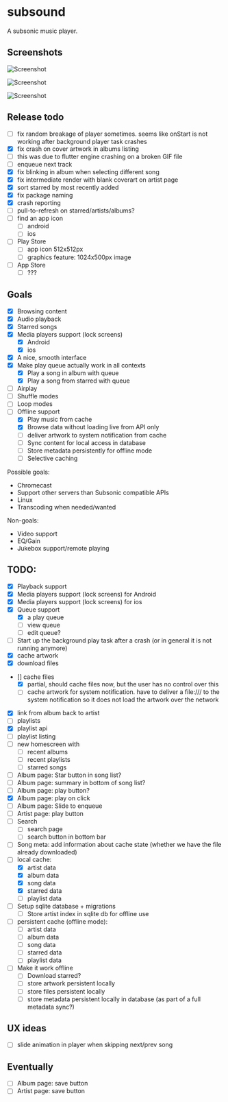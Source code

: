 # subsound

A subsonic music player.

## Screenshots

![Screenshot](screenshots/screenshot_161625497.png)

![Screenshot](screenshots/albumview.png)

![Screenshot](screenshots/artistview.png)

## Release todo

- [ ] fix random breakage of player sometimes. seems like onStart is not working after background player task crashes
- [X] fix crash on cover artwork in albums listing
 - [ ] this was due to flutter engine crashing on a broken GIF file
- [ ] enqueue next track
- [X] fix blinking in album when selecting different song
- [X] fix intermediate render with blank coverart on artist page
- [X] sort starred by most recently added
- [X] fix package naming
- [X] crash reporting
- [ ] pull-to-refresh on starred/artists/albums?
- [ ] find an app icon
  - [ ] android
  - [ ] ios
- [ ] Play Store
  - [ ] app icon 512x512px
  - [ ] graphics feature: 1024x500px image
- [ ] App Store
  - [ ] ???

## Goals

- [X] Browsing content
- [X] Audio playback
- [X] Starred songs
- [X] Media players support (lock screens)
  - [X] Android
  - [X] ios
- [X] A nice, smooth interface
- [X] Make play queue actually work in all contexts
  - [X] Play a song in album with queue
  - [X] Play a song from starred with queue
- [ ] Airplay
- [ ] Shuffle modes
- [ ] Loop modes
- [ ] Offline support
  - [X] Play music from cache
  - [X] Browse data without loading live from API only
  - [ ] deliver artwork to system notification from cache
  - [ ] Sync content for local access in database
  - [ ] Store metadata persistently for offline mode
  - [ ] Selective caching

Possible goals:
 - Chromecast
 - Support other servers than Subsonic compatible APIs
 - Linux
 - Transcoding when needed/wanted
 
Non-goals:
 - Video support
 - EQ/Gain
 - Jukebox support/remote playing

## TODO:
 - [X] Playback support
 - [X] Media players support (lock screens) for Android
 - [X] Media players support (lock screens) for ios
 - [X] Queue support
   - [X] a play queue
   - [ ] view queue
   - [ ] edit queue?
 - [ ] Start up the background play task after a crash (or in general it is not running anymore)
 - [X] cache artwork
 - [X] download files
 - [\] cache files
   - [X] partial, should cache files now, but the user has no control over this
   - [ ] cache artwork for system notification. have to deliver a file:/// 
         to the system notification so it does not load the artwork over the network
 - [X] link from album back to artist
 - [ ] playlists
  - [X] playlist api
  - [ ] playlist listing
  - [ ] new homescreen with
     - [ ] recent albums
     - [ ] recent playlists
     - [ ] starred songs
 - [ ] Album page: Star button in song list?
 - [ ] Album page: summary in bottom of song list?
 - [ ] Album page: play button?
 - [X] Album page: play on click
 - [ ] Album page: Slide to enqueue
 - [ ] Artist page: play button
 - [ ] Search
   - [ ] search page
   - [ ] search button in bottom bar
 - [ ] Song meta: add information about cache state (whether we have the file already downloaded)
 - [ ] local cache:
     - [X] artist data
     - [X] album data
     - [X] song data
     - [X] starred data
     - [ ] playlist data
 - [ ] Setup sqlite database + migrations
    - [ ] Store artist index in sqlite db for offline use
 - [ ] persistent cache (offline mode):
     - [ ] artist data
     - [ ] album data
     - [ ] song data
     - [ ] starred data
     - [ ] playlist data
 - [ ] Make it work offline
    - [ ] Download starred?
    - [ ] store artwork persistent locally
    - [ ] store files persistent locally
    - [ ] store metadata persistent locally in database (as part of a full metadata sync?)

## UX ideas
 - [ ] slide animation in player when skipping next/prev song

## Eventually
 - [ ] Album page: save button
 - [ ] Artist page: save button
